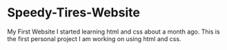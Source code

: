 # Speedy-Tires-Website
My First Website
I started learning html and css about a month ago. This is the first personal project I am working on using html and css.
